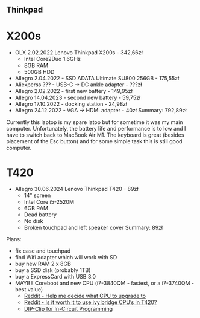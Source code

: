 Thinkpad
--------

X200s
=====
- OLX 2.02.2022 Lenovo Thinkpad X200s - 342,66zł
  - Intel Core2Duo 1.6GHz
  - 8GB RAM
  - 500GB HDD
- Allegro 2.04.2022 - SSD ADATA Ultimate SU800 256GB - 175,55zł
- Aliexperss ??? - USB-C -> DC ankle adapter - ???zł
- Allegro 2.02.2022 - first new battery - 149,95zł
- Allegro 14.04.2023 - second new battery - 59,75zł
- Allegro 17.10.2022 - docking station - 24,98zł
- Allegro 24.12.2022 - VGA -> HDMI adapter - 40zł
Summary: 792,89zł

Currently this laptop is my spare latop but for sometime it was my main computer.
Unfortunately, the battery life and performance is to low and I have to switch back to MacBook Air M1.
The keyboard is great (besides placement of the Esc button) and for some simple task this is still good computer.

T420
====
- Allegro 30.06.2024 Lenovo Thinkpad T420 - 89zł
  - 14" screen
  - Intel Core i5-2520M
  - 6GB RAM
  - Dead battery
  - No disk
  - Broken touchpad and left speaker cover
Summary: 89zł

Plans:
- fix case and touchpad
- find Wifi adapter which will work with SD
- buy new RAM 2 x 8GB
- buy a SSD disk (probably 1TB)
- buy a ExpressCard with USB 3.0
- MAYBE Coreboot and new CPU (i7-3840QM - fastest, or a i7-3740QM - best value)
  - [Reddit - Help me decide what CPU to upgrade to](https://www.reddit.com/r/thinkpad/comments/7a2qdg/t420_help_me_decide_what_cpu_to_upgrade_to/)
  - [Reddit - Is it worth it to use ivy bridge CPU’s in T420?](https://www.reddit.com/r/thinkpad/comments/wkwo2r/is_it_worth_it_to_use_ivy_bridge_cpus_in_t420/)
  - [DIP-Clip for In-Circuit Programming](https://www.thingiverse.com/thing:708397)
